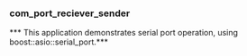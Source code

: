 ### com_port_reciever_sender
*** This application demonstrates serial port operation, using boost::asio::serial_port.***
